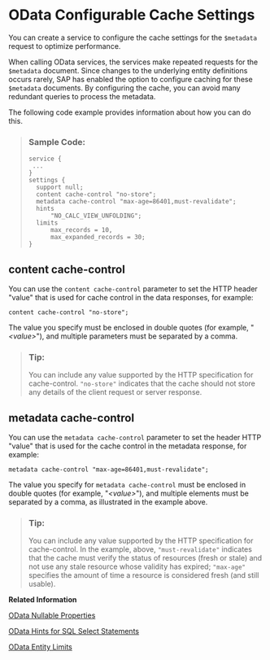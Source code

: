 <!-- loioa5d3bea8a6ae43779ffaaae925554d0b -->

# OData Configurable Cache Settings

You can create a service to configure the cache settings for the `$metadata` request to optimize performance.

When calling OData services, the services make repeated requests for the `$metadata` document. Since changes to the underlying entity definitions occurs rarely, SAP has enabled the option to configure caching for these `$metadata` documents. By configuring the cache, you can avoid many redundant queries to process the metadata.

The following code example provides information about how you can do this.

> ### Sample Code:  
> ```
> service {
>  ...
> }
> settings {  
>   support null; 
>   content cache-control "no-store"; 
>   metadata cache-control "max-age=86401,must-revalidate"; 
>   hints 
>       "NO_CALC_VIEW_UNFOLDING"; 
>   limits 
>       max_records = 10, 
>       max_expanded_records = 30; 
> }
> ```



<a name="loioa5d3bea8a6ae43779ffaaae925554d0b__section_cfq_xtb_dfb"/>

## content cache-control

You can use the `content cache-control` parameter to set the HTTP header "value" that is used for cache control in the data responses, for example:

```
content cache-control "no-store";
```

The value you specify must be enclosed in double quotes \(for example, "*<value\>*"\), and multiple parameters must be separated by a comma.

> ### Tip:  
> You can include any value supported by the HTTP specification for cache-control. `"no-store"` indicates that the cache should not store any details of the client request or server response.



<a name="loioa5d3bea8a6ae43779ffaaae925554d0b__section_ry2_c5b_dfb"/>

## metadata cache-control

You can use the `metadata cache-control` parameter to set the header HTTP "value" that is used for the cache control in the metadata response, for example:

```
metadata cache-control "max-age=86401,must-revalidate";
```

The value you specify for `metadata cache-control` must be enclosed in double quotes \(for example, "*<value\>*"\), and multiple elements must be separated by a comma, as illustrated in the example above.

> ### Tip:  
> You can include any value supported by the HTTP specification for cache-control. In the example, above, `"must-revalidate"` indicates that the cache must verify the status of resources \(fresh or stale\) and not use any stale resource whose validity has expired; `"max-age"` specifies the amount of time a resource is considered fresh \(and still usable\).

**Related Information**  


[OData Nullable Properties](odata-nullable-properties-79b338c.md "You can create a service to enable nullable properties in OData.")

[OData Hints for SQL Select Statements](odata-hints-for-sql-select-statements-34c4b42.md "Provide specific hints for SQL select statements in your OData service.")

[OData Entity Limits](odata-entity-limits-b6efb15.md "Restrict the amount of entities that an OData service can load from the database.")

